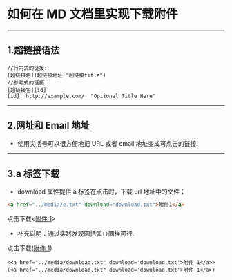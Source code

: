 # 如何在 MD 文档里实现下载附件

---

## 1.超链接语法

```MD
//行内式的链接:
[超链接名](超链接地址 "超链接title")
//参考式的链接:
[超链接名][id]
[id]: http://example.com/  "Optional Title Here"
```

---

## 2.网址和 Email 地址

- 使用尖括号可以很方便地把 URL 或者 email 地址变成可点击的链接.

---

## 3.a 标签下载

- download 属性提供 a 标签在点击时，下载 url 地址中的文件；

```html
<a href="../media/e.txt" download="download.txt">附件1</a>
```

点击下载<<a href="../media/e.txt" download='download.txt'>附件 1</a>>

- 补充说明：通过实践发现圆括弧`()`同样可行.

点击下载(<a href="../media/download.txt" download='download.txt'>附件 1</a>)

```MD
<<a href="../media/download.txt" download='download.txt'>附件 1</a>>
(<a href="../media/download.txt" download='download.txt'>附件 1</a>)
```


